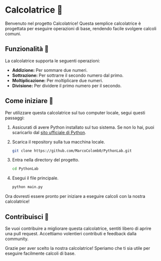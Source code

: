 # Calcolatrice 🚀

Benvenuto nel progetto Calcolatrice! Questa semplice calcolatrice è progettata per eseguire operazioni di base, rendendo
facile svolgere calcoli comuni.

## Funzionalità 🧮

La calcolatrice supporta le seguenti operazioni:

- **Addizione:** Per sommare due numeri.
- **Sottrazione:** Per sottrarre il secondo numero dal primo.
- **Moltiplicazione:** Per moltiplicare due numeri.
- **Divisione:** Per dividere il primo numero per il secondo.

## Come iniziare 🚀

Per utilizzare questa calcolatrice sul tuo computer locale, segui questi passaggi:

1. Assicurati di avere Python installato sul tuo sistema. Se non lo hai, puoi scaricarlo
   dal [sito ufficiale di Python](https://www.python.org/).

2. Scarica il repository sulla tua macchina locale.

    ```bash
    git clone https://github.com/MarcoColomb0/PythonLab.git
    ```

3. Entra nella directory del progetto.

    ```bash
    cd PythonLab
    ```

4. Esegui il file principale.

    ```bash
    python main.py
    ```

Ora dovresti essere pronto per iniziare a eseguire calcoli con la nostra calcolatrice!

## Contribuisci 🤝

Se vuoi contribuire a migliorare questa calcolatrice, sentiti libero di aprire una pull request. Accettiamo volentieri
contributi e feedback dalla community.

Grazie per aver scelto la nostra calcolatrice! Speriamo che ti sia utile per eseguire facilmente calcoli di base.